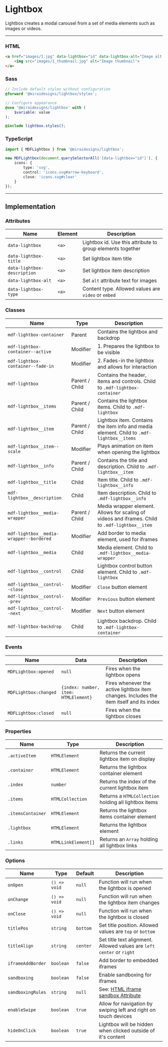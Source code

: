 # Lightbox

Lightbox creates a modal carousel from a set of media elements such as images or videos.

---

### HTML

```html
<a href="images/1.jpg" data-lightbox="id" data-lightbox-alt="Image alt description">
    <img src="images/1_thumbnail.jpg" alt="Image thumbnail">
</a>
```

### Sass

```scss
// Include default styles without configuration
@forward '@miraidesigns/lightbox/styles';
```

```scss
// Configure appearance
@use '@miraidesigns/lightbox' with (
    $variable: value
);

@include lightbox.styles();
```

### TypeScript

```ts
import { MDFLightbox } from '@miraidesigns/lightbox';

new MDFLightbox(document.querySelectorAll('[data-lightbox="id"]'), {
    icons: {
        type: 'svg',
        control: 'icons.svg#arrow-keyboard',
        close: 'icons.svg#clear'
    }
});
```

---

## Implementation

### Attributes

| Name                        | Element | Description                                                |
| --------------------------- | ------- | ---------------------------------------------------------- |
| `data-lightbox`             | `<a>`   | Lightbox id. Use this attribute to group elements together |
| `data-lightbox-title`       | `<a>`   | Set lightbox item title                                    |
| `data-lightbox-description` | `<a>`   | Set lightbox item description                              |
| `data-lightbox-alt`         | `<a>`   | Set `alt` attribute text for images                        |
| `data-lightbox-type`        | `<a>`   | Content type. Allowed values are `video` or `embed`        |

### Classes

| Name                                    | Type           | Description                                                                                     |
| --------------------------------------- | -------------- | ----------------------------------------------------------------------------------------------- |
| `mdf-lightbox-container`                | Parent         | Contains the lightbox and backdrop                                                              |
| `mdf-lightbox-container--active`        | Modifier       | 1. Prepares the lightbox to be visible                                                          |
| `mdf-lightbox-container--fade-in`       | Modifier       | 2. Fades-in the lightbox and allows for interaction                                             |
| `mdf-lightbox`                          | Parent / Child | Contains the header, items and controls. Child to `.mdf-lightbox-container`                     |
| `mdf-lightbox__items`                   | Parent / Child | Contains the lightbox items. Child to `.mdf-lightbox`                                           |
| `mdf-lightbox__item`                    | Parent / Child | Lightbox item. Contains the item info and media element. Child to `.mdf-lightbox__items`        |
| `mdf-lightbox__item--scale`             | Modifier       | Plays animation on item when opening the lightbox                                               |
| `mdf-lightbox__info`                    | Parent / Child | Contains the title and description. Child to `.mdf-lightbox__item`                              |
| `mdf-lightbox__title`                   | Child          | Item title. Child to `.mdf-lightbox__info`                                                      |
| `mdf-lightbox__description`             | Child          | Item description. Child to `.mdf-lightbox__info`                                                |
| `mdf-lightbox__media-wrapper`           | Parent / Child | Media wrapper element. Allows for scaling of videos and iframes. Child to `.mdf-lightbox__item` |
| `mdf-lightbox__media-wrapper--bordered` | Modifier       | Add border to media element, used for iframes                                                   |
| `mdf-lightbox__media`                   | Child          | Media element. Child to `.mdf-lightbox__media-wrapper`                                          |
| `mdf-lightbox__control`                 | Child          | Lightbox control button element. Child to `.mdf-lightbox`                                       |
| `mdf-lightbox__control--close`          | Modifier       | `Close` button element                                                                          |
| `mdf-lightbox__control--prev`           | Modifier       | `Previous` button element                                                                       |
| `mdf-lightbox__control--next`           | Modifier       | `Next` button element                                                                           |
| `mdf-lightbox-backdrop`                 | Child          | Lightbox backdrop. Child to `.mdf-lightbox-container`                                           |

### Events

| Name                  | Data                                 | Description                                                                             |
| --------------------- | ------------------------------------ | --------------------------------------------------------------------------------------- |
| `MDFLightbox:opened`  | `null`                               | Fires when the lightbox opens                                                           |
| `MDFLightbox:changed` | `{index: number, item: HTMLElement}` | Fires whenever the active lightbox item changes. Includes the item itself and its index |
| `MDFLightbox:closed`  | `null`                               | Fires when the lightbox closes                                                          |

### Properties

| Name              | Type                | Description                                           |
| ----------------- | ------------------- | ----------------------------------------------------- |
| `.activeItem`     | `HTMLElement`       | Returns the current lightbox item on display          |
| `.container`      | `HTMLElement`       | Returns the lightbox container element                |
| `.index`          | `number`            | Returns the index of the current lightbox item        |
| `.items`          | `HTMLCollection`    | Returns a `HTMLCollection` holding all lightbox items |
| `.itemsContainer` | `HTMLElement`       | Returns the lightbox items container element          |
| `.lightbox`       | `HTMLElement`       | Returns the lightbox element                          |
| `.links`          | `HTMLLinkElement[]` | Returns an `Array` holding all lightbox links         |

### Options

| Name              | Type         | Default  | Description                                                                                 |
| ----------------- | ------------ | -------- | ------------------------------------------------------------------------------------------- |
| `onOpen`          | `() => void` | `null`   | Function will run when the lightbox is opened                                               |
| `onChange`        | `() => void` | `null`   | Function will run when the lightbox item changes                                            |
| `onClose`         | `() => void` | `null`   | Function will run when the lightbox is closed                                               |
| `titlePos`        | `string`     | `bottom` | Set title position. Allowed values are `top` or `bottom`                                    |
| `titleAlign`      | `string`     | `center` | Set title text alignment. Allowed values are `left` `center` or `right`                     |
| `iframeAddBorder` | `boolean`    | `false`  | Add border to embedded iframes                                                              |
| `sandboxing`      | `boolean`    | `false`  | Enable sandboxing for iframes                                                               |
| `sandboxingRules` | `string`     | `null`   | See: [HTML iframe sandbox Attribute](https://www.w3schools.com/tags/att_iframe_sandbox.asp) |
| `enableSwipe`     | `boolean`    | `true`   | Allow for navigation by swiping left and right on touch devices                             |
| `hideOnClick`     | `boolean`    | `true`   | Lightbox will be hidden when clicked outside of it's content                                |
